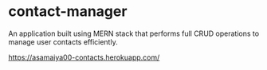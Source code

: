 # contact-manager
An application built using MERN stack that performs full CRUD operations to manage user contacts efficiently.

https://asamaiya00-contacts.herokuapp.com/
